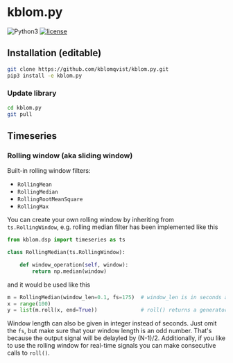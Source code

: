 # kblom.py
![Python3](https://img.shields.io/badge/python-3-green.svg)
[![license](https://img.shields.io/github/license/mashape/apistatus.svg)](https://github.com/kblomqvist/kblom.py/blob/master/LICENSE)

## Installation (editable)
```bash
git clone https://github.com/kblomqvist/kblom.py.git
pip3 install -e kblom.py
```

### Update library
```bash
cd kblom.py
git pull
```

## Timeseries

### Rolling window (aka sliding window)

Built-in rolling window filters:
- `RollingMean`
- `RollingMedian`
- `RollingRootMeanSquare`
- `RollingMax`

You can create your own rolling window by inheriting from `ts.RollingWindow`, e.g. rolling median filter has been implemented like this

```python
from kblom.dsp import timeseries as ts

class RollingMedian(ts.RollingWindow):

    def window_operation(self, window):
        return np.median(window)
```

and it would be used like this

```python
m = RollingMedian(window_len=0.1, fs=175)  # window_len is in seconds and fs in Hz
x = range(100)
y = list(m.roll(x, end=True))              # roll() returns a generator thus list()
```

Window length can also be given in integer instead of seconds. Just omit the `fs`, but make sure that your window length is an odd number. That's because the output signal will be delayled by (N-1)/2. Additionally, if you like to use the rolling window for real-time signals you can make consecutive calls to `roll()`.
